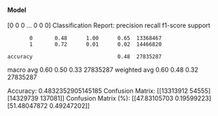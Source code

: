 #### Model
[0 0 0 ... 0 0 0]
Classification Report:
              precision    recall  f1-score   support

           0       0.48      1.00      0.65  13368467
           1       0.72      0.01      0.02  14466820

    accuracy                           0.48  27835287
   macro avg       0.60      0.50      0.33  27835287
weighted avg       0.60      0.48      0.32  27835287

Accuracy: 0.4832352905145185
Confusion Matrix:
[[13313912    54555]
 [14329739   137081]]
Confusion Matrix (%):
[[47.83105703  0.19599223]
 [51.48047872  0.49247202]]
